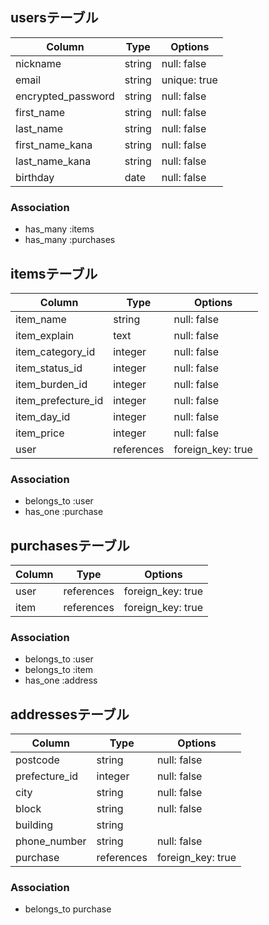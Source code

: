 ## usersテーブル

|Column|Type|Options|
|------|----|-------|
| nickname | string | null: false |
| email | string | unique: true |
| encrypted_password | string | null: false|
| first_name | string | null: false |
| last_name  | string | null: false |
| first_name_kana | string | null: false |
| last_name_kana | string | null: false |
| birthday   | date | null: false |

### Association
- has_many :items
- has_many :purchases


## itemsテーブル
|Column|Type|Options|
|------|----|-------|
| item_name | string | null: false |
| item_explain | text | null: false |
| item_category_id | integer | null: false |
| item_status_id | integer | null: false |
| item_burden_id | integer | null: false |
| item_prefecture_id | integer | null: false |
| item_day_id | integer | null: false |
| item_price | integer | null: false |
| user | references | foreign_key: true |

### Association
- belongs_to :user
- has_one :purchase


## purchasesテーブル
|Column|Type|Options|
|------|----|-------|
| user | references | foreign_key: true |
| item | references | foreign_key: true |

### Association
- belongs_to :user
- belongs_to :item
- has_one :address

## addressesテーブル
|Column|Type|Options|
|------|----|-------|
| postcode | string | null: false |
| prefecture_id | integer | null: false |
| city | string | null: false |
| block | string | null: false |
| building | string |
| phone_number | string | null: false |
| purchase | references | foreign_key: true |

### Association
- belongs_to purchase
